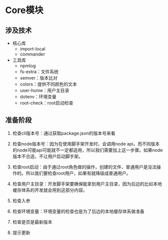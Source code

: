 # Core模块

## 涉及技术

- 核心库
  - import-local
  - commander
- 工具库
  - npmlog
  - fs-extra：文件系统
  - semver：版本比对
  - colors：提供不同颜色的文本
  - user-home：用户主目录
  - dotenv：环境变量
  - root-check：root启动检查

## 准备阶段

1. 检查cli版本号：通过获取package.json的版本号来看

2. 检查node版本号：因为在使用脚手架开发时，会调用node api，而不同版本的node可能api可能就不一定都适用，所以我们需要加上这一步骤。如果node版本不合适，不让用户启动脚手架。

3. 检查root启动：由于通过root角色做的操作，创建的文件，普通用户是没法操作的。所以我们要检查root用户，如果有就降级成普通用户。

4. 检查用户主目录：开发脚手架要确保能拿到用户主目录，因为后边的比如本地缓存体系的开发就会用到这部分内容。

5. 检查入参

6. 检查环境变量：环境变量的检查也是为了后边的本地缓存体系做准备

7. 检查是否是最新版本

8. 提示更新
